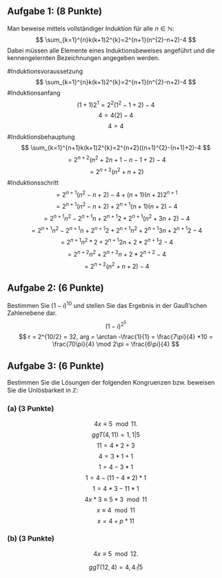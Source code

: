 ## Aufgabe 1: (8 Punkte)
Man beweise mittels vollständiger Induktion für alle $n ∈ \mathbb{N}$:
$$
\sum_{k=1}^{n}k(k+1)2^{k}=2^{n+1}(n^{2}-n+2)-4
$$
Dabei müssen alle Elemente eines Induktionsbeweises angeführt und die kennengelernten
Bezeichnungen angegeben werden.

#Induktionsvoraussetzung
$$
\sum_{k=1}^{n}k(k+1)2^{k}=2^{n+1}(n^{2}-n+2)-4
$$
#Induktionsanfang
$$
(1+1)2^{1}=2^{2}(1^{2}-1+2)-4
$$
$$
4 = 4(2)-4
$$
$$
4 = 4
$$
#Induktionsbehauptung
$$
\sum_{k=1}^{n+1}k(k+1)2^{k}=2^{n+2}((n+1)^{2}-(n+1)+2)-4
$$
$$
= 2^{n+2}(n^{2}+2n+1-n-1+2) -4
$$
$$
= 2^{n+2} ( n^{2}+n+2)
$$
#Induktionsschritt
$$
= 2^{n+1}(n^{2}-n+2)-4 + (n+1)(n+2)2^{n+1}
$$
$$
= 2^{n+1}(n^{2}-n+2)+2^{n+1}(n+1)(n+2)-4
$$
$$
= 2^{n+1}n^{2}-2^{n+1}n + 2^{n+1}2 + 2^{n+1}(n^{2}+3n+2) -4
$$
$$
= 2^{n+1}n^{2}-2^{n+1}n + 2^{n+1}2 + 2^{n+1}n^{2}+2^{n+1}3n+2^{n+1}2 -4
$$
$$
= 2^{n+1}n^{2}*2 + 2^{n+1}2n + 2*2^{n+1}2 -4
$$
$$
= 2^{n+2}n^{2}+2^{n+2}n+2*2^{n+2} -4
$$
$$
= 2^{n+2}(n^{2}+n+2)-4
$$

## Aufgabe 2: (6 Punkte)
Bestimmen Sie $(1 − i)^{10}$ und stellen Sie das Ergebnis in der Gauß’schen Zahlenebene dar.
$$
(1-i)^{2^{5}}
$$
$$
r = 2^{10/2} = 32, arg = \arctan -\frac{1}{1} =  \frac{7\pi}{4} *10 = \frac{70\pi}{4} \mod 2\pi = \frac{6\pi}{4}
$$
## Aufgabe 3: (6 Punkte)
Bestimmen Sie die Lösungen der folgenden Kongruenzen bzw. beweisen Sie die Unlösbarkeit in $\mathbb{Z}$:
### (a) (3 Punkte) 
$$4x ≡ 5 \mod 11.$$
$$
ggT(4,11)=1, 1|5
$$
$$
11 = 4 * 2 +3
$$
$$
4 = 3 * 1 +1
$$
$$
1 = 4 - 3*1
$$
$$
1 = 4 - (11-4*2)*1
$$
$$
1 = 4*3-11 * 1
$$
$$
4x*3 \equiv 5*3 \mod 11
$$
$$
x \equiv 4 \mod 11
$$
$$
x = 4 + p * 11
$$
### (b) (3 Punkte) 
$$4x ≡ 5 \mod 12.$$

$$
ggT(12,4)=4, 4 ~\not|5
$$
